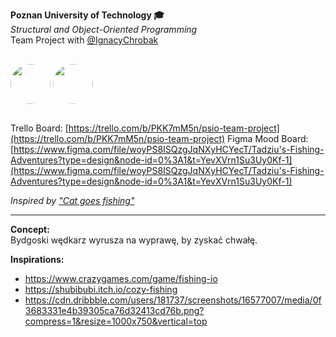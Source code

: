**Poznan University of Technology 🎓** \
*Structural and Object-Oriented Programming* \
Team Project with [@‌IgnacyChrobak](https://github.com/saladtopfive)

<img src="https://xkond3i.github.io/xKond3i/resources/logo_theme-bg.png" style="margin: 1rem 0; display: inline-block; border-radius: 100vmin; width: 4rem;">
<img src="https://avatars.githubusercontent.com/u/127973555?v=4" style="margin: 1rem 0; display: inline-block; border-radius: 100vmin; width: 4rem;">

Trello Board: [https://trello.com/b/PKK7mM5n/psio-team-project](https://trello.com/b/PKK7mM5n/psio-team-project)
Figma Mood Board: [https://www.figma.com/file/woyPS8ISQzgJqNXyHCYecT/Tadziu's-Fishing-Adventures?type=design&node-id=0%3A1&t=YevXVrn1Su3Uy0Kf-1](https://www.figma.com/file/woyPS8ISQzgJqNXyHCYecT/Tadziu's-Fishing-Adventures?type=design&node-id=0%3A1&t=YevXVrn1Su3Uy0Kf-1)

*Inspired by ["Cat goes fishing"](https://store.steampowered.com/app/343780/Cat_Goes_Fishing/)*

---

**Concept:** \
Bydgoski wędkarz wyrusza na wyprawę, by zyskać chwałę.

**Inspirations:**
- https://www.crazygames.com/game/fishing-io
- https://shubibubi.itch.io/cozy-fishing
- https://cdn.dribbble.com/users/181737/screenshots/16577007/media/0f3683331e4b39305ca76d32413cd76b.png?compress=1&resize=1000x750&vertical=top
